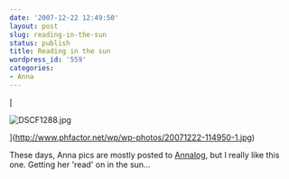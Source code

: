 ```yaml
---
date: '2007-12-22 12:49:50'
layout: post
slug: reading-in-the-sun
status: publish
title: Reading in the sun
wordpress_id: '559'
categories:
- Anna
---
```




[


![DSCF1288.jpg](http://www.phfactor.net/wp/wp-photos/thumb.20071222-114950-1.jpg)



](http://www.phfactor.net/wp/wp-photos/20071222-114950-1.jpg)

These days, Anna pics are mostly posted to [Annalog](http://annalog.phfactor.net/), but I really like this one. Getting her 'read' on in   the sun...
